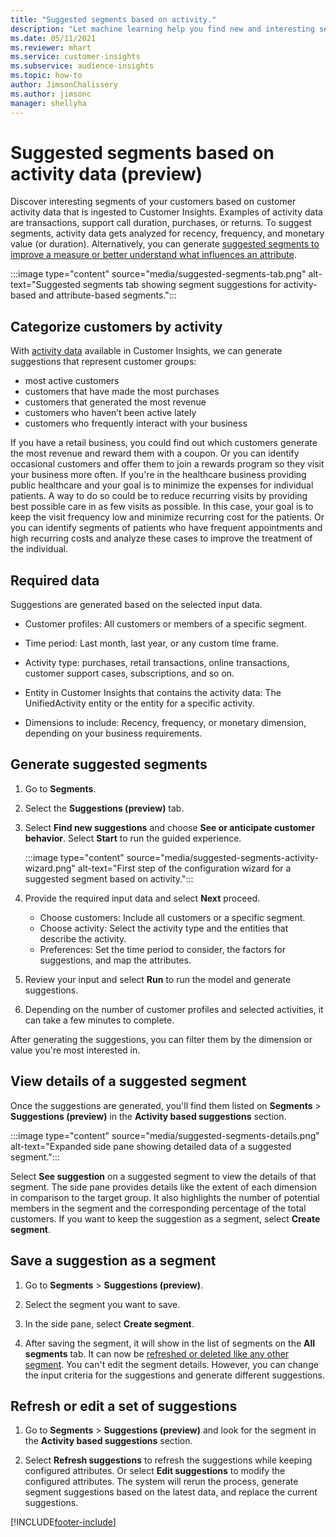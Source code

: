 ```yaml
---
title: "Suggested segments based on activity."
description: "Let machine learning help you find new and interesting segments based on customer activity."
ms.date: 05/11/2021
ms.reviewer: mhart
ms.service: customer-insights
ms.subservice: audience-insights
ms.topic: how-to
author: JimsonChalissery
ms.author: jimsonc
manager: shellyha
---
```


# Suggested segments based on activity data (preview)

Discover interesting segments of your customers based on customer activity data that is ingested to Customer Insights. Examples of activity data are transactions, support call duration, purchases, or returns. To suggest segments, activity data gets analyzed for recency, frequency, and monetary value (or duration). Alternatively, you can generate [suggested segments to improve a measure or better understand what influences an attribute](suggested-segments.md).

:::image type="content" source="media/suggested-segments-tab.png" alt-text="Suggested segments tab showing segment suggestions for activity-based and attribute-based segments.":::

## Categorize customers by activity

With [activity data](activities.md) available in Customer Insights, we can generate suggestions that represent customer groups:

- most active customers 
- customers that have made the most purchases 
- customers that generated the most revenue 
- customers who haven’t been active lately 
- customers who frequently interact with your business  

If you have a retail business, you could find out which customers generate the most revenue and reward them with a coupon. Or you can identify occasional customers and offer them to join a rewards program so they visit your business more often.
If you're in the healthcare business providing public healthcare and your goal is to minimize the expenses for individual patients. A way to do so could be to reduce recurring visits by providing best possible care in as few visits as possible. In this case, your goal is to keep the visit frequency low and minimize recurring cost for the patients. Or you can identify segments of patients who have frequent appointments and high recurring costs and analyze these cases to improve the treatment of the individual. 

## Required data

Suggestions are generated based on the selected input data. 

- Customer profiles: All customers or members of a specific segment. 

- Time period: Last month, last year, or any custom time frame.

- Activity type: purchases, retail transactions, online transactions, customer support cases, subscriptions, and so on.  

- Entity in Customer Insights that contains the activity data: The UnifiedActivity entity or the entity for a specific activity. 

- Dimensions to include: Recency, frequency, or monetary dimension, depending on your business requirements.

## Generate suggested segments

1. Go to **Segments**.

1. Select the **Suggestions (preview)** tab.

1. Select **Find new suggestions** and choose **See or anticipate customer behavior**. Select **Start** to run the guided experience.

   :::image type="content" source="media/suggested-segments-activity-wizard.png" alt-text="First step of the configuration wizard for a suggested segment based on activity.":::

1. Provide the required input data and select **Next** proceed.

   - Choose customers: Include all customers or a specific segment.
   - Choose activity: Select the activity type and the entities that describe the activity.
   - Preferences: Set the time period to consider, the factors for suggestions, and map the attributes.

1. Review your input and select **Run** to run the model and generate suggestions.

1. Depending on the number of customer profiles and selected activities, it can take a few minutes to complete. 

After generating the suggestions, you can filter them by the dimension or value you're most interested in. 

## View details of a suggested segment

Once the suggestions are generated, you'll find them listed on **Segments** > **Suggestions (preview)** in the **Activity based suggestions** section.

:::image type="content" source="media/suggested-segments-details.png" alt-text="Expanded side pane showing detailed data of a suggested segment.":::

Select **See suggestion** on a suggested segment to view the details of that segment. The side pane provides details like the extent of each dimension in comparison to the target group. It also highlights the number of potential members in the segment and the corresponding percentage of the total customers. If you want to keep the suggestion as a segment, select **Create segment**.    

## Save a suggestion as a segment

1. Go to **Segments** > **Suggestions (preview)**.

1. Select the segment you want to save. 

1. In the side pane, select **Create segment**. 

1. After saving the segment, it will show in the list of segments on the **All segments** tab. It can now be [refreshed or deleted like any other segment](segments.md). You can't edit the segment details. However, you can change the input criteria for the suggestions and generate different suggestions.

## Refresh or edit a set of suggestions

1. Go to **Segments** > **Suggestions (preview)** and look for the segment in the **Activity based suggestions** section.

1. Select **Refresh suggestions** to refresh the suggestions while keeping configured attributes. Or select **Edit suggestions** to modify the configured attributes. The system will rerun the process, generate segment suggestions based on the latest data, and replace the current suggestions.

[!INCLUDE[footer-include](../includes/footer-banner.md)]
